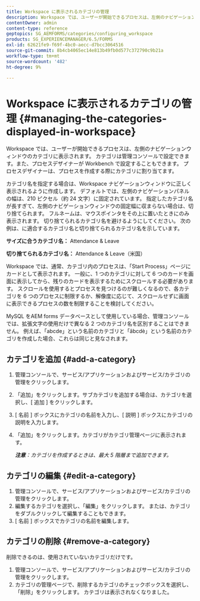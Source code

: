 ```yaml
---
title: Workspace に表示されるカテゴリの管理
description: Workspace では、ユーザーが開始できるプロセスは、左側のナビゲーションウィンドウのカテゴリに表示されます。 Workspace に表示されるこれらのカテゴリを管理する方法について説明します。
contentOwner: admin
content-type: reference
geptopics: SG_AEMFORMS/categories/configuring_workspace
products: SG_EXPERIENCEMANAGER/6.5/FORMS
exl-id: 62621fe9-f69f-4bc0-aecc-d7bcc3064516
source-git-commit: 8b4cb4065ec14e813b49fb0d577c372790c9b21a
workflow-type: tm+mt
source-wordcount: '482'
ht-degree: 9%

---
```


# Workspace に表示されるカテゴリの管理 {#managing-the-categories-displayed-in-workspace}

Workspace では、ユーザーが開始できるプロセスは、左側のナビゲーションウィンドウのカテゴリに表示されます。 カテゴリは管理コンソールで設定できます。また、プロセスデザイナーが Workbench で設定することもできます。 プロセスデザイナーは、プロセスを作成する際にカテゴリに割り当てます。

カテゴリ名を指定する場合は、Workspace ナビゲーションウィンドウに正しく表示されるように作成します。 デフォルトでは、左側のナビゲーションパネルの幅は、210 ピクセル（約 24 文字）に固定されています。 指定したカテゴリ名が長すぎて、左側のナビゲーションウィンドウの固定幅に収まらない場合は、切り捨てられます。 フルネームは、マウスポインタをその上に置いたときにのみ表示されます。 切り捨てられるカテゴリ名を避けるようにしてください。 次の例は、に適合するカテゴリ名と切り捨てられるカテゴリ名を示しています。

**サイズに合うカテゴリ名：** Attendance &amp; Leave

**切り捨てられるカテゴリ名：** Attendance &amp; Leave（米国）

Workspace では、通常、カテゴリ内のプロセスは、「Start Process」ページにカードとして表示されます。 一般に、1 つのカテゴリに対して 6 つのカードを画面に表示してから、残りのカードを表示するためにスクロールする必要があります。 スクロールを使用するとプロセスを見つけるのが難しくなるので、各カテゴリを 6 つのプロセスに制限するか、解像度に応じて、スクロールせずに画面に表示できるプロセスの数を制限することを検討してください。

MySQL をAEM forms データベースとして使用している場合、管理コンソールでは、拡張文字の使用だけで異なる 2 つのカテゴリ名を区別することはできません。 例えば、「abcde」という名前のカテゴリと「âbcdè」という名前のカテゴリを作成した場合、これらは同じと見なされます。

## カテゴリを追加 {#add-a-category}

1. 管理コンソールで、サービス/アプリケーションおよびサービス/カテゴリの管理をクリックします。
1. 「追加」をクリックします。サブカテゴリを追加する場合は、カテゴリを選択し、[ 追加 ] をクリックします。
1. [ 名前 ] ボックスにカテゴリの名前を入力し、[ 説明 ] ボックスにカテゴリの説明を入力します。
1. 「追加」をクリックします。カテゴリがカテゴリ管理ページに表示されます。

   ***注意&#x200B;**：カテゴリを作成するときは、最大 5 階層まで追加できます。*

## カテゴリの編集 {#edit-a-category}

1. 管理コンソールで、サービス/アプリケーションおよびサービス/カテゴリの管理をクリックします。
1. 編集するカテゴリを選択し、「編集」をクリックします。 または、カテゴリをダブルクリックして編集することもできます。
1. [ 名前 ] ボックスでカテゴリの名前を編集します。

## カテゴリの削除 {#remove-a-category}

削除できるのは、使用されていないカテゴリだけです。

1. 管理コンソールで、サービス/アプリケーションおよびサービス/カテゴリの管理をクリックします。
1. カテゴリの管理ページで、削除するカテゴリのチェックボックスを選択し、「削除」をクリックします。 カテゴリは表示されなくなりました。

